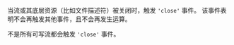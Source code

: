 <!-- YAML
added: v0.9.4
-->

当流或其底层资源（比如文件描述符）被关闭时，触发 `'close'` 事件。
该事件表明不会再触发其他事件，且不会再发生运算。

不是所有可写流都会触发 `'close'` 事件。
